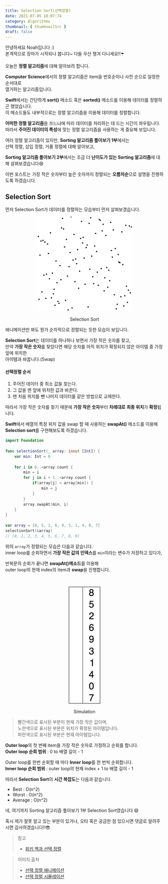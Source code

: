 ```yaml
---
title: Selection Sort(선택정렬)
date: 2021-07-05 18:07:74
category: Algorithms
thumbnail: { thumbnailSrc }
draft: false
---
```


안녕하세요 Noah입니다 :)  
본격적으로 장마가 시작되나 봅니다~ 다들 우산 챙겨 다니세요!!☂️

오늘은 **정렬 알고리즘**에 대해 알아보려 합니다.

**Computer Science**에서의 정렬 알고리즘은 item을 번호순이나 사전 순으로 일정한 순서대로  
열거하는 알고리즘입니다.

**Swift**에서는 간단하게 **sort()** 메소드 혹은 **sorted()** 메소드를 이용해 데이터를 정렬하곤 했었습니다.  
이 메소드들도 내부적으로는 정렬 알고리즘을 이용해 데이터를 정렬합니다.

**어떠한 정렬 알고리즘**을 쓰느냐에 따라 데이터를 처리하는 데 드는 시간이 좌우됩니다.
따라서 **주어진 데이터의 특성**에 맞는 정렬 알고리즘을 사용하는 게 중요해 보입니다.

여러 정렬 알고리즘이 있지만, **Sorting 알고리즘 톺아보기 1부**에서는  
선택 정렬, 삽입 정렬, 거품 정렬에 대해 알아보고,

**Sorting 알고리즘 톺아보기 2부**에서는 조금 더 **난이도가 있는 Sorting 알고리즘**에 대해 살펴보겠습니다😄

이번 포스트는 가장 작은 숫자부터 높은 숫자까지 정렬되는 **오름차순**으로 설명을 진행하도록 하겠습니다.

## Selection Sort

먼저 Selection Sort가 데이터를 정렬하는 모습부터 먼저 살펴보겠습니다.

<p align="center">
<img src="assets/2021-07-05/1.gif" width="300"/>
<center>Selection Sort</center>
</p>

애니메이션만 봐도 뭔가 순차적으로 정렬되는 듯한 모습이 보입니다.

**Selection Sort**는 데이터를 하나하나 보면서 가장 작은 숫자를 찾고,  
만약 **가장 작은 숫자**를 찾았다면 해당 숫자를 아직 위치가 확정되지 않은 아이템 중 가장 앞에 위치한  
아이템과 바꿉니다.(Swap)

#### 선택정렬 순서

1. 주어진 데이터 중 최소 값을 찾는다.
2. 그 값을 맨 앞에 위치한 값과 바꾼다.
3. 맨 처음 위치를 뺀 나머지 데이터를 같은 방법으로 교체한다.

따라서 가장 작은 숫자를 찾기 때문에 **가장 작은 숫자**부터 **차례대로** **최종 위치**가 **확정**됩니다.

**Swift**에서 배열의 특정 위치 값을 swap 할 때 사용하는 **swapAt()** 메소드를 이용해  
**Selection sort**를 구현해보도록 하겠습니다.

```swift
import Foundation

func selectionSort(_ array: inout [Int]) {
    var min: Int = 0

    for i in 0..<array.count {
        min = i
        for j in i + 1..<array.count {
            if(array[j] < array[min]) {
                min = j
            }
        }
        array.swapAt(min, i)
    }
}

var array = [8, 5, 2, 6, 9, 3, 1, 4, 0, 7]
selectionSort(&array)
// [0, 1, 2, 3, 4, 5, 6, 7, 8, 9]
```

위의 `array`가 정렬되는 모습은 다음과 같습니다.  
inner loop를 순회하면서 **가장 작은 값의 인덱스**를 `min`이라는 변수가 저장하고 있다가,

반복문의 순회가 끝나면 **swapAt()메소드**를 이용해  
outer loop의 현재 index의 item과 **swap**을 진행합니다.

<br>

<p align="center">
<img src="assets/2021-07-05/2.gif" width="100" height="371"/>
<center>Simulation</center>
</p>

> 빨간색으로 표시된 부분이 현재 가장 작은 값이며,  
> 노란색으로 표시된 부분은 위치가 확정된 아이템입니다.  
> 파란색으로 표시된 부분은 현재 아이템입니다.

**Outer loop**의 첫 번째 item을 가장 작은 숫자로 가정하고 순회를 합니다.  
**Outer loop 순회 범위** : 0 to 배열 길이 - 1

Outer loop를 한번 순회할 때 마다 **Inner loop**를 한 번씩 순회합니다.  
**Inner loop 순회 범위** : outer loop의 현재 index + 1 to 배열 길이 - 1

따라서 **Selection Sort**의 **시간 복잡도**는 다음과 같습니다.

- Best : O(n^2)
- Worst : O(n^2)
- Average : O(n^2)

네, 여기까지 Sorting 알고리즘 톺아보기 1부 Selection Sort였습니다 😄

혹시 제가 잘못 알고 있는 부분이 있거나, 오타 혹은 궁금한 점 있으시면 댓글로 알려주시면 감사하겠습니다!!😎

> 참고
>
> - [위키 백과 선택 정렬](https://ko.wikipedia.org/wiki/%EC%84%A0%ED%83%9D_%EC%A0%95%EB%A0%AC)

> 이미지 출처
>
> - [선택 정렬 애니메이션](https://ko.wikipedia.org/wiki/%EC%84%A0%ED%83%9D_%EC%A0%95%EB%A0%AC)
> - [선택 정렬 시뮬레이션](https://en.wikipedia.org/wiki/Selection_sort)
